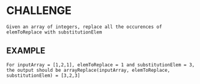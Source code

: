 # CHALLENGE

    Given an array of integers, replace all the occurences of elemToReplace with substitutionElem

## EXAMPLE

    For inputArray = [1,2,1], elemToReplace = 1 and substitutionElem = 3, the output should be arrayReplace(inputArray, elemToReplace, substitutionElem) = [3,2,3]
